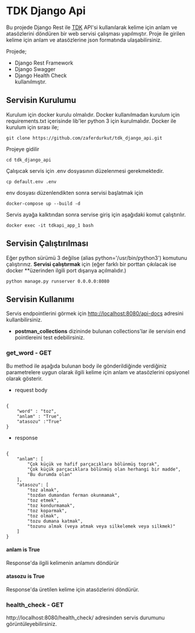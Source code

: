 # TDK Django Api
Bu projede Django Rest ile [TDK](https://sozluk.gov.tr/) API'si kullanılarak kelime için anlam ve atasözlerini döndüren bir web servisi çalışması yapılmıştır. Proje ile girilen kelime için anlam ve atasözlerine json formatında ulaşabilirsiniz.

 Projede;
- Django Rest Framework
- Django Swagger
- Django Health Check \
kullanılmıştır.

## Servisin Kurulumu

Kurulum için docker kurulu olmalıdır. Docker kullanılmadan kurulum için requirements.txt içerisinde lib'ler python 3 için kurulmalıdır. Docker ile kurulum için sırası ile;

```
git clone https://github.com/zaferdurkut/tdk_django_api.git
```


Projeye gidilir
```
cd tdk_django_api
```
Çalışıcak servis için .env dosyasının düzelenmesi gerekmektedir.
```
cp default.env .env
```
env dosyası düzenlendikten sonra servisi başlatmak için
```
docker-compose up --build -d
```
Servis ayağa kalktından sonra servise giriş için aşağıdaki komut çalıştırılır.
```
docker exec -it tdkapi_app_1 bash
```

## Servisin Çalıştırılması
Eğer python sürümü 3 değilse (alias python='/usr/bin/python3') komutunu çalıştırınız.
**Servisi çalıştırmak** için (eğer farklı bir porttan çıkılacak ise docker **üzerinden ilgili port dışarıya açılmalıdır.)
```
python manage.py runserver 0.0.0.0:8080
```
## Servisin Kullanımı
Servis endpointlerini görmek için [http://localhost:8080/api-docs](http://localhost:8080/api-docs) adresini kullanbilirsiniz. 
- **postman_collections** dizininde bulunan collections'lar ile servisin end pointlereini test edebilirsiniz.


### get_word - GET 
Bu method ile aşağıda bulunan body ile gönderildiğinde verdiğiniz parametrelere uygun olarak ilgili kelime için anlam ve atasözlerini opsiyonel olarak gösterir.

- request body 
```

{
	"word" : "toz",
	"anlam" : "True",
	"atasozu" :"True"
}
```

- response 
```

{
    "anlam": [
        "Çok küçük ve hafif parçacıklara bölünmüş toprak",
        "Çok küçük parçacıklara bölünmüş olan herhangi bir madde",
        "Bu durumda olan"
    ],
    "atasozu": [
        "toz almak",
        "tozdan dumandan ferman okunmamak",
        "toz etmek",
        "toz kondurmamak",
        "toz koparmak",
        "toz olmak",
        "tozu dumana katmak",
        "tozunu almak (veya atmak veya silkelemek veya silkmek)"
    ]
}
```
#### anlam is True
Response'da ilgili kelimenin anlamını döndürür
#### atasozu is True
Response'da üretilen kelime için atasözlerini döndürür.

### health_check - GET
http://localhost:8080/health_check/ adresinden servis durumunu görüntüleyebilirsiniz.
